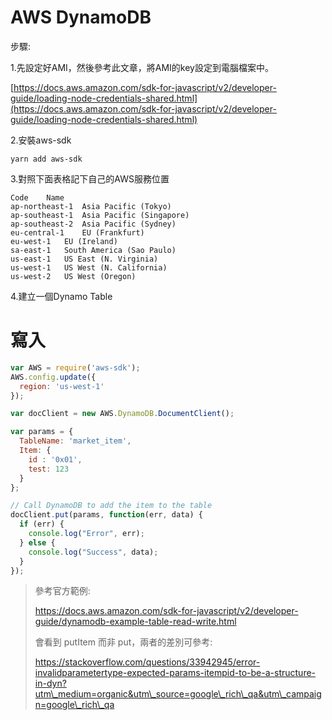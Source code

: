 # AWS DynamoDB

步驟:

1.先設定好AMI，然後參考此文章，將AMI的key設定到電腦檔案中。

[https://docs.aws.amazon.com/sdk-for-javascript/v2/developer-guide/loading-node-credentials-shared.html](https://docs.aws.amazon.com/sdk-for-javascript/v2/developer-guide/loading-node-credentials-shared.html)

2.安裝aws-sdk

```
yarn add aws-sdk
```

3.對照下面表格記下自己的AWS服務位置

```
Code	Name
ap-northeast-1	Asia Pacific (Tokyo)
ap-southeast-1	Asia Pacific (Singapore)
ap-southeast-2	Asia Pacific (Sydney)
eu-central-1	EU (Frankfurt)
eu-west-1	EU (Ireland)
sa-east-1	South America (Sao Paulo)
us-east-1	US East (N. Virginia)
us-west-1	US West (N. California)
us-west-2	US West (Oregon)
```

4.建立一個Dynamo Table

# 寫入

```js
var AWS = require('aws-sdk');
AWS.config.update({
  region: 'us-west-1'
});

var docClient = new AWS.DynamoDB.DocumentClient();

var params = {
  TableName: 'market_item',
  Item: {
    id : '0x01',
    test: 123
  }
};

// Call DynamoDB to add the item to the table
docClient.put(params, function(err, data) {
  if (err) {
    console.log("Error", err);
  } else {
    console.log("Success", data);
  }
});
```

> 參考官方範例:
>
> https://docs.aws.amazon.com/sdk-for-javascript/v2/developer-guide/dynamodb-example-table-read-write.html
>
> 會看到 putItem 而非 put，兩者的差別可參考:
>
> https://stackoverflow.com/questions/33942945/error-invalidparametertype-expected-params-itempid-to-be-a-structure-in-dyn?utm\_medium=organic&utm\_source=google\_rich\_qa&utm\_campaign=google\_rich\_qa



